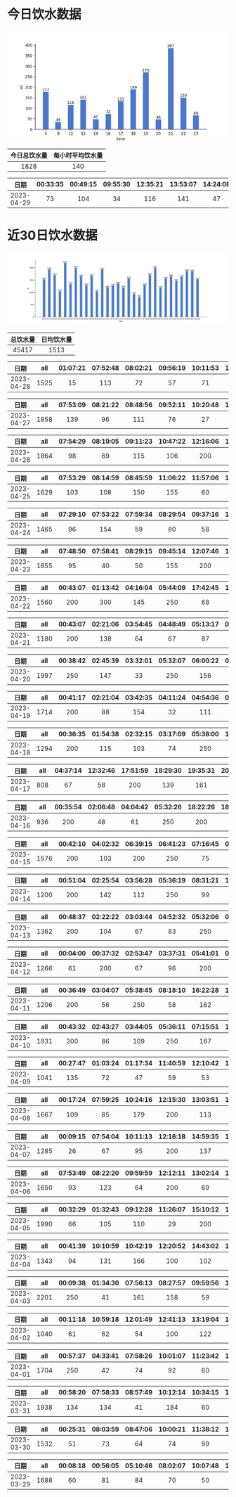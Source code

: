 # 今日饮水数据

<div align=center>
<img src="today.jpg" style="zoom: 100%;" />

| 今日总饮水量 | 每小时平均饮水量 |
| :----: | :----: |
| 1828 | 140 |
</div>

| 日期 | 00:33:35 | 00:49:15 | 09:55:30 | 12:35:21 | 13:53:07 | 14:24:08 | 16:04:54 | 17:04:25 | 17:42:20 | 18:03:40 | 19:02:14 | 19:10:45 | 19:40:22 | 20:18:16 | 21:13:32 | 21:35:52 | 22:24:56 | 23:24:51 |
| :----: | :----: | :----: | :----: | :----: | :----: | :----: | :----: | :----: | :----: | :----: | :----: | :----: | :----: | :----: | :----: | :----: | :----: | :----: |
| 2023-04-29 | 73 | 104 | 34 | 116 | 141 | 47 | 72 | 77 | 56 | 189 | 87 | 51 | 132 | 46 | 250 | 137 | 150 | 66 |

# 近30日饮水数据

<div align=center>
<img src="30.jpg"style="zoom: 100%;" />

| 总饮水量 | 日均饮水量 |
| :----: | :----: |
| 45417 | 1513 |
</div>

| 日期 | all | 01:07:21 | 07:52:48 | 08:02:21 | 09:56:19 | 10:11:53 | 11:43:22 | 12:19:25 | 13:19:24 | 14:11:53 | 14:57:59 | 15:41:32 | 18:52:39 | 19:26:44 | 20:11:27 | 21:12:30 | 21:56:55 | 23:45:45 |
| :----: | :----: | :----: | :----: | :----: | :----: | :----: | :----: | :----: | :----: | :----: | :----: | :----: | :----: | :----: | :----: | :----: | :----: | :----: |
| 2023-04-28 | 1525 | 15 | 113 | 72 | 57 | 71 | 62 | 200 | 111 | 123 | 13 | 93 | 109 | 51 | 250 | 54 | 63 | 68 |

| 日期 | all | 07:53:09 | 08:21:22 | 08:48:56 | 09:52:11 | 10:20:48 | 11:39:07 | 12:11:18 | 13:03:53 | 14:13:39 | 15:02:23 | 17:13:29 | 17:52:00 | 18:27:18 | 21:24:35 | 22:24:27 | 22:55:54 | 23:32:59 |
| :----: | :----: | :----: | :----: | :----: | :----: | :----: | :----: | :----: | :----: | :----: | :----: | :----: | :----: | :----: | :----: | :----: | :----: | :----: |
| 2023-04-27 | 1858 | 139 | 96 | 111 | 76 | 27 | 167 | 106 | 94 | 57 | 93 | 200 | 34 | 163 | 250 | 106 | 84 | 55 |

| 日期 | all | 07:54:29 | 08:19:05 | 09:11:23 | 10:47:22 | 12:16:06 | 13:05:00 | 13:19:25 | 14:28:37 | 15:02:26 | 16:23:12 | 17:14:57 | 17:45:48 | 21:45:55 | 22:05:50 | 23:03:59 | 23:49:20 |
| :----: | :----: | :----: | :----: | :----: | :----: | :----: | :----: | :----: | :----: | :----: | :----: | :----: | :----: | :----: | :----: | :----: | :----: |
| 2023-04-26 | 1864 | 98 | 69 | 115 | 106 | 200 | 77 | 68 | 131 | 100 | 49 | 200 | 102 | 250 | 83 | 133 | 83 |

| 日期 | all | 07:53:29 | 08:14:59 | 08:45:59 | 11:06:22 | 11:57:06 | 12:09:08 | 16:27:17 | 17:27:04 | 17:28:36 | 18:50:36 | 22:15:50 | 23:10:13 | 23:29:10 | 23:57:59 |
| :----: | :----: | :----: | :----: | :----: | :----: | :----: | :----: | :----: | :----: | :----: | :----: | :----: | :----: | :----: | :----: |
| 2023-04-25 | 1629 | 103 | 108 | 150 | 155 | 60 | 200 | 115 | 200 | 26 | 49 | 250 | 86 | 40 | 87 |

| 日期 | all | 07:29:10 | 07:53:22 | 07:59:34 | 08:29:54 | 09:37:16 | 10:15:08 | 12:13:44 | 15:13:29 | 16:27:44 | 16:53:38 | 19:32:45 | 21:32:56 | 22:37:26 | 22:52:35 | 23:37:45 | 23:54:59 |
| :----: | :----: | :----: | :----: | :----: | :----: | :----: | :----: | :----: | :----: | :----: | :----: | :----: | :----: | :----: | :----: | :----: | :----: |
| 2023-04-24 | 1465 | 96 | 154 | 59 | 80 | 58 | 63 | 200 | 68 | 100 | 26 | 250 | 91 | 42 | 67 | 93 | 18 |

| 日期 | all | 07:48:50 | 07:58:41 | 08:29:15 | 09:45:14 | 12:07:46 | 13:37:43 | 15:04:08 | 16:26:57 | 16:58:36 | 17:21:30 | 18:08:03 | 19:09:15 | 20:24:48 | 22:34:23 | 23:53:44 |
| :----: | :----: | :----: | :----: | :----: | :----: | :----: | :----: | :----: | :----: | :----: | :----: | :----: | :----: | :----: | :----: | :----: |
| 2023-04-23 | 1655 | 95 | 40 | 50 | 155 | 200 | 147 | 61 | 113 | 58 | 200 | 96 | 67 | 70 | 250 | 53 |

| 日期 | all | 00:43:07 | 01:13:42 | 04:16:04 | 05:44:09 | 17:42:45 | 18:05:05 | 19:05:13 | 20:05:46 | 22:05:29 | 22:48:42 | 23:03:28 |
| :----: | :----: | :----: | :----: | :----: | :----: | :----: | :----: | :----: | :----: | :----: | :----: | :----: |
| 2023-04-22 | 1560 | 200 | 300 | 145 | 250 | 68 | 82 | 100 | 67 | 40 | 58 | 250 |

| 日期 | all | 00:43:07 | 02:21:06 | 03:54:45 | 04:48:49 | 05:13:17 | 05:29:34 | 08:29:38 | 16:35:29 | 17:09:01 | 18:20:38 | 23:27:23 |
| :----: | :----: | :----: | :----: | :----: | :----: | :----: | :----: | :----: | :----: | :----: | :----: | :----: |
| 2023-04-21 | 1180 | 200 | 138 | 64 | 67 | 87 | 250 | 19 | 74 | 36 | 115 | 130 |

| 日期 | all | 00:38:42 | 02:45:39 | 03:32:01 | 05:32:07 | 06:00:22 | 07:06:20 | 07:40:23 | 08:09:49 | 16:59:04 | 17:25:32 | 18:25:13 | 19:00:43 | 19:27:50 | 20:30:20 | 21:54:50 |
| :----: | :----: | :----: | :----: | :----: | :----: | :----: | :----: | :----: | :----: | :----: | :----: | :----: | :----: | :----: | :----: | :----: |
| 2023-04-20 | 1997 | 250 | 147 | 33 | 250 | 156 | 94 | 158 | 107 | 101 | 95 | 100 | 137 | 61 | 122 | 186 |

| 日期 | all | 00:41:17 | 02:21:04 | 03:42:35 | 04:11:24 | 04:54:36 | 05:43:12 | 08:20:42 | 16:20:28 | 17:32:36 | 17:32:43 | 19:00:44 | 21:14:31 | 22:06:21 | 23:06:49 |
| :----: | :----: | :----: | :----: | :----: | :----: | :----: | :----: | :----: | :----: | :----: | :----: | :----: | :----: | :----: | :----: |
| 2023-04-19 | 1714 | 200 | 88 | 154 | 32 | 111 | 250 | 105 | 85 | 38 | 262 | 117 | 140 | 79 | 53 |

| 日期 | all | 00:36:35 | 01:54:38 | 02:32:15 | 03:17:09 | 05:38:00 | 17:08:50 | 18:24:01 | 20:30:50 | 21:28:50 |
| :----: | :----: | :----: | :----: | :----: | :----: | :----: | :----: | :----: | :----: | :----: |
| 2023-04-18 | 1294 | 200 | 115 | 103 | 74 | 250 | 51 | 300 | 105 | 96 |

| 日期 | all | 04:37:14 | 12:32:46 | 17:51:59 | 18:29:30 | 19:35:31 | 20:32:30 | 21:51:52 |
| :----: | :----: | :----: | :----: | :----: | :----: | :----: | :----: | :----: |
| 2023-04-17 | 808 | 67 | 58 | 200 | 139 | 161 | 122 | 61 |

| 日期 | all | 00:35:54 | 02:06:48 | 04:04:42 | 05:32:26 | 18:22:26 | 18:36:40 | 23:28:41 |
| :----: | :----: | :----: | :----: | :----: | :----: | :----: | :----: | :----: |
| 2023-04-16 | 936 | 200 | 48 | 61 | 250 | 200 | 119 | 58 |

| 日期 | all | 00:42:10 | 04:02:32 | 06:39:15 | 06:41:23 | 07:16:45 | 08:23:06 | 18:47:30 | 19:11:31 | 19:38:05 | 20:32:39 | 21:01:13 | 22:39:08 | 22:52:29 |
| :----: | :----: | :----: | :----: | :----: | :----: | :----: | :----: | :----: | :----: | :----: | :----: | :----: | :----: | :----: |
| 2023-04-15 | 1576 | 200 | 103 | 200 | 250 | 75 | 38 | 124 | 97 | 104 | 109 | 94 | 92 | 90 |

| 日期 | all | 00:51:04 | 02:25:54 | 03:56:28 | 05:36:19 | 08:31:21 | 17:41:52 | 18:42:45 | 20:31:21 | 22:22:40 |
| :----: | :----: | :----: | :----: | :----: | :----: | :----: | :----: | :----: | :----: | :----: |
| 2023-04-14 | 1200 | 200 | 142 | 112 | 250 | 99 | 56 | 87 | 124 | 130 |

| 日期 | all | 00:48:37 | 02:22:22 | 03:03:44 | 04:52:32 | 05:32:06 | 07:35:45 | 15:01:59 | 16:57:10 | 18:43:13 | 20:51:07 | 21:10:51 | 22:13:34 |
| :----: | :----: | :----: | :----: | :----: | :----: | :----: | :----: | :----: | :----: | :----: | :----: | :----: | :----: |
| 2023-04-13 | 1362 | 200 | 104 | 67 | 83 | 250 | 129 | 148 | 54 | 59 | 118 | 92 | 58 |

| 日期 | all | 00:04:00 | 00:37:32 | 02:53:47 | 03:37:31 | 05:41:01 | 08:35:24 | 16:05:35 | 16:53:02 | 18:23:23 | 20:33:34 | 22:04:13 |
| :----: | :----: | :----: | :----: | :----: | :----: | :----: | :----: | :----: | :----: | :----: | :----: | :----: |
| 2023-04-12 | 1266 | 61 | 200 | 67 | 96 | 200 | 74 | 94 | 18 | 300 | 107 | 49 |

| 日期 | all | 00:36:49 | 03:04:07 | 05:38:45 | 08:18:10 | 16:22:28 | 18:34:33 | 19:04:51 | 19:31:59 | 20:22:11 | 21:12:19 |
| :----: | :----: | :----: | :----: | :----: | :----: | :----: | :----: | :----: | :----: | :----: | :----: |
| 2023-04-11 | 1206 | 200 | 56 | 250 | 58 | 162 | 75 | 109 | 88 | 44 | 164 |

| 日期 | all | 00:43:32 | 02:43:27 | 03:44:05 | 05:36:11 | 07:15:51 | 14:53:28 | 15:59:06 | 16:04:15 | 16:24:31 | 16:53:29 | 17:44:43 | 20:29:19 | 21:23:25 | 21:55:29 | 22:26:12 |
| :----: | :----: | :----: | :----: | :----: | :----: | :----: | :----: | :----: | :----: | :----: | :----: | :----: | :----: | :----: | :----: | :----: |
| 2023-04-10 | 1931 | 200 | 86 | 109 | 250 | 167 | 119 | 200 | 85 | 108 | 111 | 100 | 105 | 89 | 135 | 67 |

| 日期 | all | 00:27:47 | 01:03:24 | 01:17:34 | 11:40:59 | 12:10:42 | 13:28:28 | 14:08:42 | 15:20:33 | 16:39:36 | 17:12:36 | 19:06:05 | 23:00:02 |
| :----: | :----: | :----: | :----: | :----: | :----: | :----: | :----: | :----: | :----: | :----: | :----: | :----: | :----: |
| 2023-04-09 | 1041 | 135 | 72 | 47 | 59 | 53 | 300 | 118 | 78 | 22 | 19 | 61 | 77 |

| 日期 | all | 00:17:24 | 07:59:25 | 10:24:16 | 12:15:30 | 13:03:51 | 14:37:01 | 15:12:06 | 16:34:26 | 17:12:08 | 18:50:49 | 20:01:38 | 21:42:14 | 23:14:43 |
| :----: | :----: | :----: | :----: | :----: | :----: | :----: | :----: | :----: | :----: | :----: | :----: | :----: | :----: | :----: |
| 2023-04-08 | 1667 | 109 | 85 | 179 | 200 | 113 | 65 | 35 | 99 | 200 | 128 | 111 | 250 | 93 |

| 日期 | all | 00:09:15 | 07:54:04 | 10:11:13 | 12:16:18 | 14:59:35 | 16:10:02 | 18:48:42 | 20:18:28 | 21:25:51 | 22:36:50 | 23:19:16 | 23:45:29 |
| :----: | :----: | :----: | :----: | :----: | :----: | :----: | :----: | :----: | :----: | :----: | :----: | :----: | :----: |
| 2023-04-07 | 1285 | 26 | 67 | 95 | 200 | 137 | 66 | 99 | 250 | 103 | 82 | 90 | 70 |

| 日期 | all | 07:53:49 | 08:22:20 | 09:59:59 | 12:12:11 | 13:02:14 | 14:59:32 | 17:08:26 | 20:19:04 | 20:54:05 | 21:24:14 | 22:23:45 | 23:23:31 |
| :----: | :----: | :----: | :----: | :----: | :----: | :----: | :----: | :----: | :----: | :----: | :----: | :----: | :----: |
| 2023-04-06 | 1650 | 93 | 123 | 64 | 200 | 69 | 180 | 200 | 158 | 75 | 100 | 250 | 138 |

| 日期 | all | 00:32:29 | 01:32:43 | 09:12:28 | 11:26:07 | 15:10:12 | 16:10:26 | 16:48:42 | 17:32:53 | 18:02:57 | 19:00:55 | 19:49:28 | 20:56:41 | 21:39:54 | 22:09:53 | 23:33:53 | 23:37:57 |
| :----: | :----: | :----: | :----: | :----: | :----: | :----: | :----: | :----: | :----: | :----: | :----: | :----: | :----: | :----: | :----: | :----: | :----: |
| 2023-04-05 | 1990 | 66 | 105 | 110 | 29 | 200 | 77 | 111 | 129 | 132 | 137 | 105 | 400 | 80 | 83 | 110 | 116 |

| 日期 | all | 00:41:39 | 10:10:59 | 10:42:19 | 12:20:52 | 14:43:02 | 17:18:35 | 17:58:46 | 20:47:38 | 21:43:32 | 23:13:29 |
| :----: | :----: | :----: | :----: | :----: | :----: | :----: | :----: | :----: | :----: | :----: | :----: |
| 2023-04-04 | 1343 | 94 | 131 | 166 | 100 | 102 | 200 | 146 | 82 | 250 | 72 |

| 日期 | all | 00:09:38 | 01:34:30 | 07:56:13 | 08:27:57 | 09:59:56 | 12:13:26 | 14:59:42 | 17:20:23 | 17:35:55 | 18:46:10 | 19:57:07 | 20:42:20 | 21:35:54 | 22:34:43 | 23:04:30 | 23:25:33 | 23:43:27 |
| :----: | :----: | :----: | :----: | :----: | :----: | :----: | :----: | :----: | :----: | :----: | :----: | :----: | :----: | :----: | :----: | :----: | :----: | :----: |
| 2023-04-03 | 2201 | 250 | 41 | 161 | 158 | 59 | 200 | 141 | 200 | 92 | 91 | 96 | 101 | 56 | 250 | 156 | 45 | 104 |

| 日期 | all | 00:11:18 | 10:59:18 | 12:01:49 | 12:41:13 | 13:19:04 | 14:21:36 | 16:39:34 | 17:19:43 | 19:59:43 | 21:29:14 | 21:47:28 | 23:20:26 |
| :----: | :----: | :----: | :----: | :----: | :----: | :----: | :----: | :----: | :----: | :----: | :----: | :----: | :----: |
| 2023-04-02 | 1040 | 61 | 62 | 54 | 100 | 122 | 77 | 130 | 60 | 71 | 200 | 59 | 44 |

| 日期 | all | 00:57:37 | 04:33:41 | 07:58:26 | 10:01:07 | 11:23:42 | 12:09:14 | 12:58:51 | 16:52:29 | 17:17:32 | 18:27:12 | 18:56:07 | 19:27:58 | 20:27:41 | 22:15:52 | 23:18:50 |
| :----: | :----: | :----: | :----: | :----: | :----: | :----: | :----: | :----: | :----: | :----: | :----: | :----: | :----: | :----: | :----: | :----: |
| 2023-04-01 | 1704 | 250 | 42 | 74 | 92 | 60 | 250 | 53 | 119 | 200 | 66 | 107 | 126 | 97 | 100 | 68 |

| 日期 | all | 00:58:20 | 07:58:33 | 08:57:49 | 10:12:14 | 10:34:15 | 12:19:35 | 13:15:59 | 14:38:23 | 17:22:15 | 18:00:13 | 20:30:00 | 20:55:01 | 22:28:44 | 22:31:13 | 22:42:07 | 22:56:10 | 23:01:57 | 23:16:55 |
| :----: | :----: | :----: | :----: | :----: | :----: | :----: | :----: | :----: | :----: | :----: | :----: | :----: | :----: | :----: | :----: | :----: | :----: | :----: | :----: |
| 2023-03-31 | 1938 | 134 | 134 | 41 | 184 | 60 | 200 | 136 | 41 | 114 | 156 | 250 | 70 | 34 | 109 | 114 | 31 | 99 | 31 |

| 日期 | all | 00:25:31 | 08:03:59 | 08:47:06 | 10:00:21 | 11:38:12 | 12:15:43 | 13:21:00 | 15:01:33 | 17:21:13 | 18:54:49 | 20:04:00 | 21:18:06 | 23:18:34 |
| :----: | :----: | :----: | :----: | :----: | :----: | :----: | :----: | :----: | :----: | :----: | :----: | :----: | :----: | :----: |
| 2023-03-30 | 1532 | 51 | 73 | 64 | 74 | 99 | 200 | 128 | 128 | 200 | 75 | 143 | 250 | 47 |

| 日期 | all | 00:08:18 | 00:56:05 | 05:10:46 | 08:02:07 | 10:07:48 | 11:45:18 | 12:12:48 | 13:05:31 | 15:17:33 | 17:15:18 | 19:15:40 | 20:23:27 | 21:11:32 | 23:05:43 | 23:35:40 |
| :----: | :----: | :----: | :----: | :----: | :----: | :----: | :----: | :----: | :----: | :----: | :----: | :----: | :----: | :----: | :----: | :----: |
| 2023-03-29 | 1688 | 60 | 81 | 84 | 70 | 50 | 71 | 200 | 96 | 103 | 200 | 127 | 109 | 250 | 126 | 61 |

